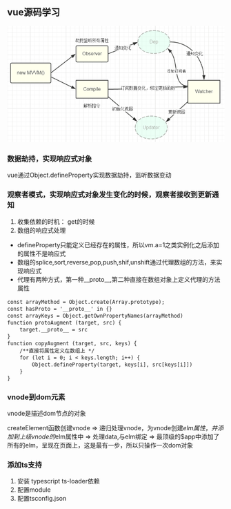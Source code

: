 ## vue源码学习

![vue工作原理](./assert/132184689-57b310ea1804f_articlex.png)

### 数据劫持，实现响应式对象

vue通过Object.defineProperty实现数据劫持，监听数据变动

### 观察者模式，实现响应式对象发生变化的时候，观察者接收到更新通知

1. 收集依赖的时机： get的时候
2. 数组的响应式处理
- defineProperty只能定义已经存在的属性，所以vm.a=1之类实例化之后添加的属性不是响应式
- 数组的splice,sort,reverse,pop,push,shif,unshift通过代理数组的方法，来实现响应式
- 代理有两种方式，第一种__proto__,第二种直接在数组对象上定义代理的方法属性

```
const arrayMethod = Object.create(Array.prototype);
const hasProto = '__proto__' in {}
const arrayKeys = Object.getOwnPropertyNames(arrayMethod)
function protoAugment (target, src) {
    target.__proto__ = src
}
function copyAugment (target, src, keys) {
    /**直接将属性定义在数组上 */
    for (let i = 0; i < keys.length; i++) {
        Object.defineProperty(target, keys[i], src[keys[i]])
    }
}
```
### vnode到dom元素
vnode是描述dom节点的对象

createElement函数创建vnode => 递归处理vnode，为vnode创建$elm属性，并添加到上级vnode的$elm属性中 => 处理data,与elm绑定 => 最顶级的$app中添加了所有的elm，呈现在页面上，这是最有一步，所以只操作一次dom对象


### 添加ts支持
1. 安装 typescript ts-loader依赖
2. 配置module
3. 配置tsconfig.json



